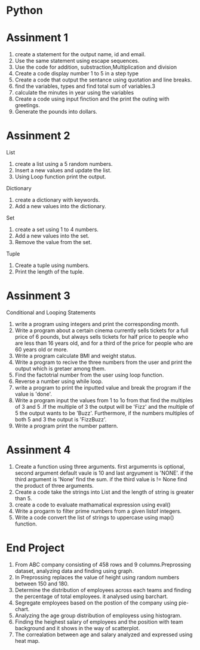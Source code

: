 # Python

# Assinment 1

1. create a statement for the output name, id and email.
2. Use the same statement using escape sequences.
3. Use the code for addition, substraction,Multiplication and division
4. Create a code display number 1 to 5 in a step type
5. Create a code that output the sentance using quotation and line breaks.
6. find the variables, types and find total sum of variables.3
7. calculate the minutes in year using the variables
8. Create a code using input finction and the print the outing with greetings.
9. Generate the pounds into dollars.


# Assinment 2

List
1. create a list using a 5 random numbers.
2. Insert a new values and update the list.
3. Using Loop function print the output.

Dictionary

1. create a dictionary with keywords.
2. Add a new values into the dictionary.

Set

1. create a set using 1 to 4 numbers.
2. Add a new values into the set.
3. Remove the value from the set.

Tuple

1. Create a  tuple using numbers.
2. Print the length of the tuple.



# Assinment 3

Conditional and Looping Statements
1. write a program using integers and print the corresponding month.
2. Write a program about a certain cinema currently sells tickets for a full price of 6 pounds, but always sells tickets for half price to people who are less than 16 years old, and for a third of the price for people who are 60 years old or more.
3. Write a program calculate BMI and weight status.
4. Write a program to recive the three numbers from the user and print the output which is gretaer among them.
5. Find the factotrial number from the user using loop function.
6. Reverse a number using while loop.
7. write a program to print the inputted value and break the program if the value is 'done'.
8. Write a program input the values from 1 to 1o from that find the multiples of 3 and 5 .If the multiple of 3 the output will be 'Fizz' and the multiple of 5 the output wants to be 'Buzz'. Furthermore, if the numbers multiples of both   5 and 3 the output is 'FizzBuzz'.
9. Write a program print the number pattern.


# Assinment 4

1. Create a function using three arguments. first argumernts is optional, second argument default vaule is  10 and last argyument is 'NONE'. if the third argument is 'None'  find the sum. if the third value is != None find the product of three arguments.
2. Create a code take the strings into List and the length of string is greater than 5.
3. create a code to evaluate  mathamatical expression using eval()
4. Write a progarm to filter  prime numbers from a given listof integers.
5. Write a code convert the list of strings to uppercase using   map() function. 


# End Project


1. From ABC company consisting of 458 rows and 9 columns.Preprossing dataset, analyzing data and finding using graph.
2. In Preprossing replaces the value of height using random numbers between 150 and 180.
3. Determine the distribution of employees across each teams and finding the percentage of total employees. it analysed using barchart.
4. Segregate employees based on the postion of the company using pie-chart.
5. Analyzing the age group distribution of employess using histogram.
6. Finding the heighest salary of employees and the position with team background and it shows in the way of scatterplot.
7. The correalation between age and salary analyzed and expressed using heat map. 




